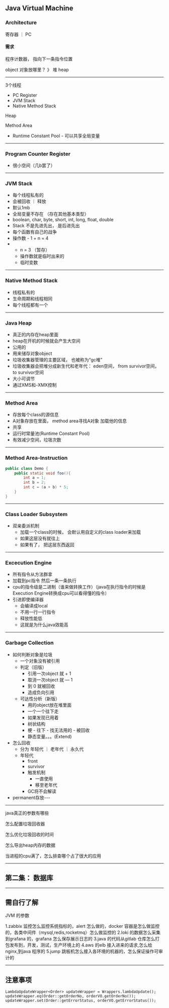 ## Java Virtual Machine

### Architecture

寄存器 ｜ PC

#### 需求

程序计数器， 指向下一条指令位置

object 对象放哪里？ 》 堆 heap

---

3个线程

- PC Register
- JVM Stack
- Native Method Stack

Heap

Method Area

- Runtime Constant Pool - 可以共享全局变量

---

### Program Counter Register

- 很小空间（几b罢了）

---

### JVM Stack

- 每个线程私有的
- 会被回收 ｜ 释放
- 默认1mb
- 全局变量不存在 （存在其他基本类型）
- boolean, char, byte, short, int, long, float, double
- Stack 不是先进先出， 是后进先出
- 每个函数有自己的战争
- 操作数 -  1 + n = 4
- - n = 3 （暂存）
  - 操作数就是临时出来的
  - 临时变数

---

### Native Method Stack

- 线程私有的
- 生命周期和线程相同
- 每个线程都有一个

---

### Java Heap

- 真正的内存在heap里面
- heap在开机的时候就会产生大空间
- 公用的
- 用来储存对象object
- 垃圾收集器管理的主要区域， 也被称为“gc堆”
- 垃圾收集器会把堆分成新生代和老年代： eden空间， from survivor空间， to survivor空间
- 大小可调节
- 通过XMS和-XMX控制

---

### Method Area

- 存放每个class的源信息
- A对象存放在里面， method area寻找A对象 加载他的信息
- 共享
- 运行时常量池(Runtime Constant Pool)
- 有效减少空间，垃圾次数

---

### Method Area-Instruction

```java
public class Demo {
	public static void foo(){
		int a = 1;
		int b = 2;
		int c = (a + b) * 5;
	}
}
```

---

### Class Loader Subsystem

- 双亲委派机制
  - 加载一个class的时候， 会默认用自定义的class loader来加载
  - 如果这层没有就往上
  - 如果有了， 把这层东西返回

---

### Excecution Engine

- 所有指令从方法群拿
- 加载到pc指令 然后一条一条执行
- cpu的指令级是二进制（谁来做转换工作）（java在执行指令的时候是Execution Engine转换成cpu可以看得懂的指令）
- 引进即使编译器
  - 会编译成local
  - 不用一行一行指令
  - 释放性能低
  - 这就是为什么java效能高

---

### Garbage Collection

- 如何判断对象是垃圾
  - 一个对象没有被引用
  - 判定（旧版）
    - 引用一次object 就 + 1
    - 取消一次object 就 — 1
    - 到 0 就被回收
    - 造成负向引用
  - 可达性分析（新版）
    - 用的object放在堆里面
    - 一个一个往下走
    - 如果发现已用着
    - 树状结构
    - 梗 - 往下 - 找无法用的 - 被回收
    - 静态变量。。。(Extend)
- 怎么回收
  - 分为 年轻代 ｜ 老年代 ｜ 永久代
  - 年轻代
    - front
    - survivor
    - 触发机制
      - 一直使用
      - 移至老年代
    - GC将不会解读
- permanent存放---

---

java真正的参数有哪些

怎么配置垃圾回收器

怎么优化垃圾回收的时间

怎么导出heap内存的数据

当进程的cpu满了，怎么排查哪个占了很大的应用

---

## 第二集： 数据库

---

## 需自行了解

JVM 的参数

1.zabbix 监控怎么监控系统指标的，alert 怎么做的，docker 容器是怎么做监控的，各类中间件（mysql,redis,rocketmq）怎么做监控的
2.loki 的数据怎么采集到grafana 的，grafana 怎么保存展示日志的
3.java 的代码从gitlab 仓库怎么打包发布到，开发，测试，生产环境上的
4.aws 的elb 接入进来的请求,怎么给nginx,到java 程序的
5.jump 跳板机怎么接入各环境的机器的，怎么保证操作可审计的

---

## 注意事项

```
LambdaUpdateWrapper<Order> updateWrapper = Wrappers.lambdaUpdate();
updateWrapper.eq(Order::getOrderNo, orderVO.getOrderNo());
updateWrapper.set(Order::getErrorStatus, orderVO.getErrorStatus());
```

